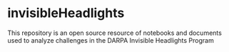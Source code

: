 # invisibleHeadlights
This repository is an open source resource of notebooks and documents used to analyze challenges in the DARPA Invisible Headlights Program
